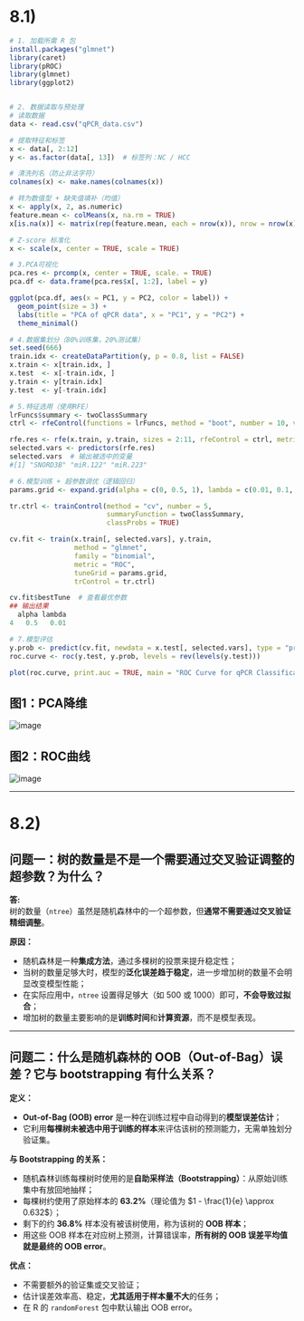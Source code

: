 # 8.1)
```r
# 1. 加载所需 R 包
install.packages("glmnet")
library(caret)
library(pROC)
library(glmnet)
library(ggplot2)


# 2. 数据读取与预处理
# 读取数据
data <- read.csv("qPCR_data.csv")

# 提取特征和标签
x <- data[, 2:12]
y <- as.factor(data[, 13])  # 标签列：NC / HCC

# 清洗列名（防止非法字符）
colnames(x) <- make.names(colnames(x))

# 转为数值型 + 缺失值填补（均值）
x <- apply(x, 2, as.numeric)
feature.mean <- colMeans(x, na.rm = TRUE)
x[is.na(x)] <- matrix(rep(feature.mean, each = nrow(x)), nrow = nrow(x))[is.na(x)]

# Z-score 标准化
x <- scale(x, center = TRUE, scale = TRUE)

# 3.PCA可视化
pca.res <- prcomp(x, center = TRUE, scale. = TRUE)
pca.df <- data.frame(pca.res$x[, 1:2], label = y)

ggplot(pca.df, aes(x = PC1, y = PC2, color = label)) +
  geom_point(size = 3) +
  labs(title = "PCA of qPCR data", x = "PC1", y = "PC2") +
  theme_minimal()

# 4.数据集划分（80%训练集，20%测试集）
set.seed(666)
train.idx <- createDataPartition(y, p = 0.8, list = FALSE)
x.train <- x[train.idx, ]
x.test  <- x[-train.idx, ]
y.train <- y[train.idx]
y.test  <- y[-train.idx]

# 5.特征选用（使用RFE）
lrFuncs$summary <- twoClassSummary
ctrl <- rfeControl(functions = lrFuncs, method = "boot", number = 10, verbose = TRUE)

rfe.res <- rfe(x.train, y.train, sizes = 2:11, rfeControl = ctrl, metric = "ROC")
selected.vars <- predictors(rfe.res)
selected.vars  # 输出被选中的变量
#[1] "SNORD3B" "miR.122" "miR.223"

# 6.模型训练 + 超参数调优（逻辑回归）
params.grid <- expand.grid(alpha = c(0, 0.5, 1), lambda = c(0.01, 0.1, 1))

tr.ctrl <- trainControl(method = "cv", number = 5,
                        summaryFunction = twoClassSummary,
                        classProbs = TRUE)

cv.fit <- train(x.train[, selected.vars], y.train,
                method = "glmnet",
                family = "binomial",
                metric = "ROC",
                tuneGrid = params.grid,
                trControl = tr.ctrl)

cv.fit$bestTune  # 查看最优参数
## 输出结果
  alpha lambda
4   0.5   0.01

# 7.模型评估
y.prob <- predict(cv.fit, newdata = x.test[, selected.vars], type = "prob")[, "HCC"]
roc.curve <- roc(y.test, y.prob, levels = rev(levels(y.test)))

plot(roc.curve, print.auc = TRUE, main = "ROC Curve for qPCR Classification")
```
## 图1：PCA降维
![image](https://github.com/user-attachments/assets/d24f529b-b25d-4c4d-9ad7-d8c43986974b)
## 图2：ROC曲线
![image](https://github.com/user-attachments/assets/32dfc65b-b21b-4696-8433-a9fd6396a47b)

---

# 8.2)
## 问题一：树的数量是不是一个需要通过交叉验证调整的超参数？为什么？

**答:**  
树的数量（`ntree`）虽然是随机森林中的一个超参数，但**通常不需要通过交叉验证精细调整**。

**原因：**

- 随机森林是一种**集成方法**，通过多棵树的投票来提升稳定性；
- 当树的数量足够大时，模型的**泛化误差趋于稳定**，进一步增加树的数量不会明显改变模型性能；
- 在实际应用中，`ntree` 设置得足够大（如 500 或 1000）即可，**不会导致过拟合**；
- 增加树的数量主要影响的是**训练时间**和**计算资源**，而不是模型表现。

---

## 问题二：什么是随机森林的 OOB（Out-of-Bag）误差？它与 bootstrapping 有什么关系？

**定义：**

- **Out-of-Bag (OOB) error** 是一种在训练过程中自动得到的**模型误差估计**；
- 它利用**每棵树未被选中用于训练的样本**来评估该树的预测能力，无需单独划分验证集。

**与 Bootstrapping 的关系：**

- 随机森林训练每棵树时使用的是**自助采样法（Bootstrapping）**：从原始训练集中有放回地抽样；
- 每棵树约使用了原始样本的 **63.2%**（理论值为 $1 - \frac{1}{e} \approx 0.632$）；
- 剩下的约 **36.8%** 样本没有被该树使用，称为该树的 **OOB 样本**；
- 用这些 OOB 样本在对应树上预测，计算错误率，**所有树的 OOB 误差平均值就是最终的 OOB error**。

**优点：**

- 不需要额外的验证集或交叉验证；
- 估计误差效率高、稳定，**尤其适用于样本量不大**的任务；
- 在 R 的 `randomForest` 包中默认输出 OOB error。



